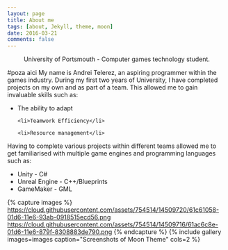 ```yaml
---
layout: page
title: About me
tags: [about, Jekyll, theme, moon]
date: 2016-03-21
comments: false
---
```

    
<center>University of Portsmouth - Computer games technology student.</center>

#poza aici
My name is Andrei Telerez, an aspiring programmer within the games industry. During my first two years of University, I have completed projects on my own and as part of a team. This allowed me to gain invaluable skills such as:


<ul>
    <li>The ability to adapt</li>

    <li>Teamwork Efficiency</li>

    <li>Resource management</li>
</ul>


Having to complete various projects within different teams allowed me to get familiarised with multiple game engines and programming languages such as:


<ul>
    <li>Unity - C#</li>
    <li>Unreal Engine - C++/Blueprints</li>
    <li>GameMaker - GML</li>
</ul>

{% capture images %}
    https://cloud.githubusercontent.com/assets/754514/14509720/61c61058-01d6-11e6-93ab-0918515ecd56.png
    https://cloud.githubusercontent.com/assets/754514/14509716/61ac6c8e-01d6-11e6-879f-8308883de790.png
{% endcapture %}
{% include gallery images=images caption="Screenshots of Moon Theme" cols=2 %}
